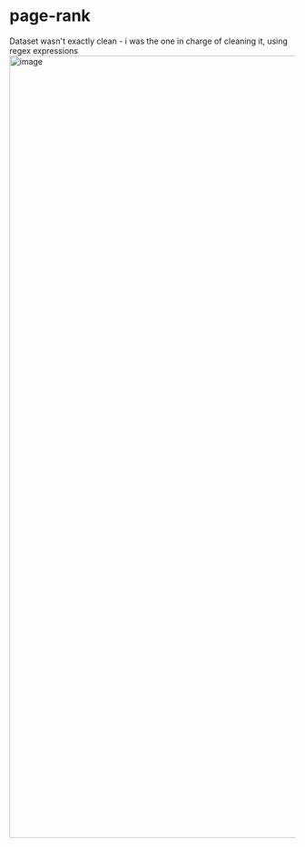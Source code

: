 # page-rank

Dataset wasn't exactly clean - i was the one in charge of cleaning it, using regex expressions
<img width="1376" alt="image" src="https://github.com/tltxyyy/page-rank/assets/69724535/158662f1-e141-4095-b398-ab4df282123b">
